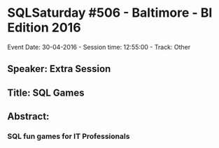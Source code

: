 # SQLSaturday #506 - Baltimore - BI Edition 2016
Event Date: 30-04-2016 - Session time: 12:55:00 - Track: Other
## Speaker: Extra Session
## Title: SQL Games
## Abstract:
### SQL fun games for IT Professionals
